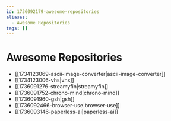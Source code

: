 ```yaml
---
id: 1736092179-awesome-repositories
aliases:
  - Awesome Repositories
tags: []
---
```


# Awesome Repositories

- [[1734123069-ascii-image-converter|ascii-image-converter]]
- [[1734123006-vhs|vhs]]
- [[1736091276-streamyfin|streamyfin]]
- [[1736091752-chrono-mind|chrono-mind]]
- [[1736091960-gsh|gsh]]
- [[1736092466-browser-use|browser-use]]
- [[1736093146-paperless-ai|paperless-ai]]
